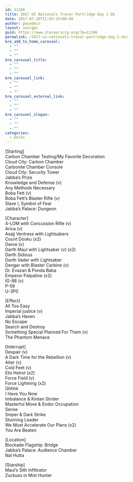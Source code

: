 ```yaml
---
id: 11166
title: 2017 US Nationals Trevor Partridge Day 1 DS
date: 2017-07-28T11:03:32+00:00
author: pwsadmin
layout: swccgpc
guid: https://www.starwarsccg.org/?p=11166
permalink: /2017-us-nationals-trevor-partridge-day-1-ds/
bre_add_to_home_carousel:
  - ""
  - ""
  - ""
bre_carousel_title:
  - ""
  - ""
  - ""
bre_carousel_link:
  - ""
  - ""
  - ""
bre_carousel_external_link:
  - ""
  - ""
  - ""
bre_carousel_slogan:
  - ""
  - ""
  - ""
categories:
  - Decks
---
```

[Starting]  
Carbon Chamber Testing/My Favorite Decoration  
Cloud City: Carbon Chamber  
Carbonite Chamber Console  
Cloud City: Security Tower  
Jabba&#8217;s Prize  
Knowledge and Defense (v)  
Any Methods Necessary  
Boba Fett (v)  
Boba Fett&#8217;s Blaster Rifle (v)  
Slave I, Symbol of Fear  
Jabba&#8217;s Palace: Dungeon

[Character]  
4-LOM with Concussion Rifle (v)  
Arica (v)  
Asajj Ventress with Lightsabers  
Count Dooku (x2)  
Daroe (v)  
Darth Maul with Lightsaber (v) (x2)  
Darth Sidious  
Darth Vader with Lightsaber  
Dengar with Blaster Carbine (v)  
Dr. Evazan & Ponda Baba  
Emperor Palpatine (x2)  
IG-88 (v)  
P-59  
U-3P0

[Effect]  
All Too Easy  
Imperial justice (v)  
Jabba&#8217;s Haven  
No Escape  
Search and Destroy  
Something Special Planned For Them (v)  
The Phantom Menace

[Interrupt]  
Despair (v)  
A Dark Time for the Rebellion (v)  
Alter (v)  
Cold Feet (v)  
Elis Helrot (x2)  
Force Field (v)  
Force Lightning (x2)  
Ghhhk  
I Have You Now  
Imbalance & Kintan Strider  
Masterful Move & Endor Occupation  
Sense  
Sniper & Dark Strike  
Stunning Leader  
We Must Accelerate Our Plans (x2)  
You Are Beaten

[Location]  
Blockade Flagship: Bridge  
Jabba&#8217;s Palace: Audience Chamber  
Nal Hutta

[Starship]  
Maul&#8217;s Sith Infiltrator  
Zuckuss in Mist Hunter